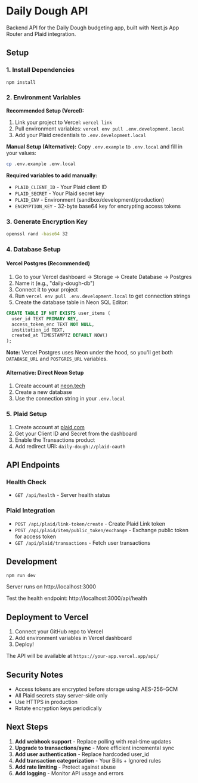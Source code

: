 # Daily Dough API

Backend API for the Daily Dough budgeting app, built with Next.js App Router and Plaid integration.

## Setup

### 1. Install Dependencies

```bash
npm install
```

### 2. Environment Variables

**Recommended Setup (Vercel):**

1. Link your project to Vercel: `vercel link`
2. Pull environment variables: `vercel env pull .env.development.local`
3. Add your Plaid credentials to `.env.development.local`

**Manual Setup (Alternative):**
Copy `.env.example` to `.env.local` and fill in your values:

```bash
cp .env.example .env.local
```

**Required variables to add manually:**

- `PLAID_CLIENT_ID` - Your Plaid client ID
- `PLAID_SECRET` - Your Plaid secret key
- `PLAID_ENV` - Environment (sandbox/development/production)
- `ENCRYPTION_KEY` - 32-byte base64 key for encrypting access tokens

### 3. Generate Encryption Key

```bash
openssl rand -base64 32
```

### 4. Database Setup

#### Vercel Postgres (Recommended)

1. Go to your Vercel dashboard → Storage → Create Database → Postgres
2. Name it (e.g., "daily-dough-db")
3. Connect it to your project
4. Run `vercel env pull .env.development.local` to get connection strings
5. Create the database table in Neon SQL Editor:

```sql
CREATE TABLE IF NOT EXISTS user_items (
  user_id TEXT PRIMARY KEY,
  access_token_enc TEXT NOT NULL,
  institution_id TEXT,
  created_at TIMESTAMPTZ DEFAULT NOW()
);
```

**Note:** Vercel Postgres uses Neon under the hood, so you'll get both `DATABASE_URL` and `POSTGRES_URL` variables.

#### Alternative: Direct Neon Setup

1. Create account at [neon.tech](https://neon.tech)
2. Create a new database
3. Use the connection string in your `.env.local`

### 5. Plaid Setup

1. Create account at [plaid.com](https://plaid.com)
2. Get your Client ID and Secret from the dashboard
3. Enable the Transactions product
4. Add redirect URI: `daily-dough://plaid-oauth`

## API Endpoints

### Health Check

- `GET /api/health` - Server health status

### Plaid Integration

- `POST /api/plaid/link-token/create` - Create Plaid Link token
- `POST /api/plaid/item/public_token/exchange` - Exchange public token for access token
- `GET /api/plaid/transactions` - Fetch user transactions

## Development

```bash
npm run dev
```

Server runs on http://localhost:3000

Test the health endpoint: http://localhost:3000/api/health

## Deployment to Vercel

1. Connect your GitHub repo to Vercel
2. Add environment variables in Vercel dashboard
3. Deploy!

The API will be available at `https://your-app.vercel.app/api/`

## Security Notes

- Access tokens are encrypted before storage using AES-256-GCM
- All Plaid secrets stay server-side only
- Use HTTPS in production
- Rotate encryption keys periodically

## Next Steps

1. **Add webhook support** - Replace polling with real-time updates
2. **Upgrade to transactions/sync** - More efficient incremental sync
3. **Add user authentication** - Replace hardcoded user_id
4. **Add transaction categorization** - Your Bills + Ignored rules
5. **Add rate limiting** - Protect against abuse
6. **Add logging** - Monitor API usage and errors

